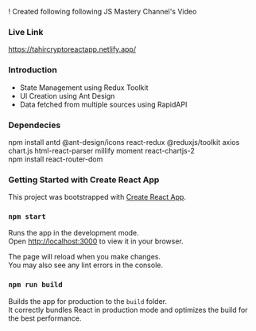 ! Created following following JS Mastery Channel's Video

### Live Link

https://tahircryptoreactapp.netlify.app/

### Introduction
* State Management using Redux Toolkit 
* UI Creation using Ant Design 
* Data fetched from multiple sources using RapidAPI 

### Dependecies

npm install antd @ant-design/icons react-redux @reduxjs/toolkit axios chart.js html-react-parser millify moment react-chartjs-2
<br />
npm install react-router-dom

### Getting Started with Create React App

This project was bootstrapped with [Create React App](https://github.com/facebook/create-react-app).

### `npm start`

Runs the app in the development mode.\
Open [http://localhost:3000](http://localhost:3000) to view it in your browser.

The page will reload when you make changes.\
You may also see any lint errors in the console.

### `npm run build`

Builds the app for production to the `build` folder.\
It correctly bundles React in production mode and optimizes the build for the best performance.


